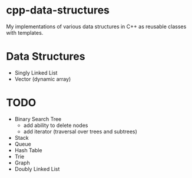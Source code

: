 # cpp-data-structures

My implementations of various data structures in C++ as reusable classes with templates.

# Data Structures
- Singly Linked List
- Vector (dynamic array)

# TODO
- Binary Search Tree
    - add ability to delete nodes
    - add iterator (traversal over trees and subtrees)
- Stack
- Queue
- Hash Table
- Trie
- Graph
- Doubly Linked List
